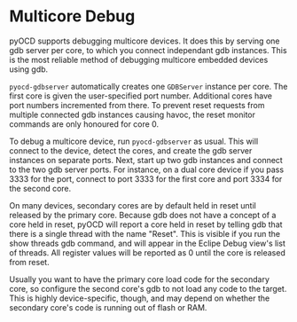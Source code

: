 Multicore Debug
===============

pyOCD supports debugging multicore devices. It does this by serving one gdb server per core, to which
you connect independant gdb instances. This is the most reliable method of debugging multicore
embedded devices using gdb.

`pyocd-gdbserver` automatically creates one `GDBServer` instance per core. The first core is given the
user-specified port number. Additional cores have port numbers incremented from there. To prevent
reset requests from multiple connected gdb instances causing havoc, the reset monitor commands are
only honoured for core 0.

To debug a multicore device, run `pyocd-gdbserver` as usual. This will connect to the device, detect
the cores, and create the gdb server instances on separate ports. Next, start up two gdb instances
and connect to the two gdb server ports. For instance, on a dual core device if you pass 3333 for
the port, connect to port 3333 for the first core and port 3334 for the second core.

On many devices, secondary cores are by default held in reset until released by the primary core.
Because gdb does not have a concept of a core held in reset, pyOCD will report a core held in reset
by telling gdb that there is a single thread with the name "Reset". This is visible if you run the
show threads gdb command, and will appear in the Eclipe Debug view's list of threads. All register
values will be reported as 0 until the core is released from reset.

Usually you want to have the primary core load code for the secondary core, so configure the second
core's gdb to not load any code to the target. This is highly device-specific, though, and may
depend on whether the secondary core's code is running out of flash or RAM.

